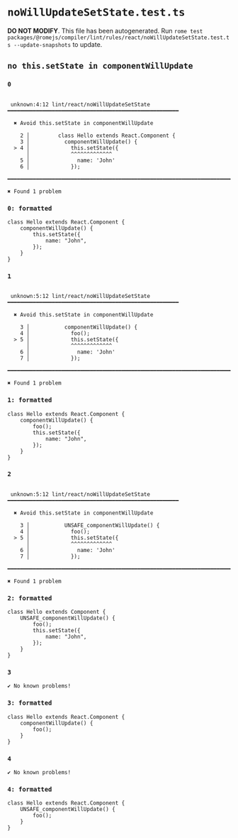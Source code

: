 # `noWillUpdateSetState.test.ts`

**DO NOT MODIFY**. This file has been autogenerated. Run `rome test packages/@romejs/compiler/lint/rules/react/noWillUpdateSetState.test.ts --update-snapshots` to update.

## `no this.setState in componentWillUpdate`

### `0`

```

 unknown:4:12 lint/react/noWillUpdateSetState ━━━━━━━━━━━━━━━━━━━━━━━━━━━━━━━━━━━━━━━━━━━━━━━━━━━━━━

  ✖ Avoid this.setState in componentWillUpdate

    2 │         class Hello extends React.Component {
    3 │           componentWillUpdate() {
  > 4 │             this.setState({
      │             ^^^^^^^^^^^^^
    5 │               name: 'John'
    6 │             });

━━━━━━━━━━━━━━━━━━━━━━━━━━━━━━━━━━━━━━━━━━━━━━━━━━━━━━━━━━━━━━━━━━━━━━━━━━━━━━━━━━━━━━━━━━━━━━━━━━━━

✖ Found 1 problem

```

### `0: formatted`

```
class Hello extends React.Component {
	componentWillUpdate() {
		this.setState({
			name: "John",
		});
	}
}

```

### `1`

```

 unknown:5:12 lint/react/noWillUpdateSetState ━━━━━━━━━━━━━━━━━━━━━━━━━━━━━━━━━━━━━━━━━━━━━━━━━━━━━━

  ✖ Avoid this.setState in componentWillUpdate

    3 │           componentWillUpdate() {
    4 │             foo();
  > 5 │             this.setState({
      │             ^^^^^^^^^^^^^
    6 │               name: 'John'
    7 │             });

━━━━━━━━━━━━━━━━━━━━━━━━━━━━━━━━━━━━━━━━━━━━━━━━━━━━━━━━━━━━━━━━━━━━━━━━━━━━━━━━━━━━━━━━━━━━━━━━━━━━

✖ Found 1 problem

```

### `1: formatted`

```
class Hello extends React.Component {
	componentWillUpdate() {
		foo();
		this.setState({
			name: "John",
		});
	}
}

```

### `2`

```

 unknown:5:12 lint/react/noWillUpdateSetState ━━━━━━━━━━━━━━━━━━━━━━━━━━━━━━━━━━━━━━━━━━━━━━━━━━━━━━

  ✖ Avoid this.setState in componentWillUpdate

    3 │           UNSAFE_componentWillUpdate() {
    4 │             foo();
  > 5 │             this.setState({
      │             ^^^^^^^^^^^^^
    6 │               name: 'John'
    7 │             });

━━━━━━━━━━━━━━━━━━━━━━━━━━━━━━━━━━━━━━━━━━━━━━━━━━━━━━━━━━━━━━━━━━━━━━━━━━━━━━━━━━━━━━━━━━━━━━━━━━━━

✖ Found 1 problem

```

### `2: formatted`

```
class Hello extends Component {
	UNSAFE_componentWillUpdate() {
		foo();
		this.setState({
			name: "John",
		});
	}
}

```

### `3`

```
✔ No known problems!

```

### `3: formatted`

```
class Hello extends React.Component {
	componentWillUpdate() {
		foo();
	}
}

```

### `4`

```
✔ No known problems!

```

### `4: formatted`

```
class Hello extends React.Component {
	UNSAFE_componentWillUpdate() {
		foo();
	}
}

```
